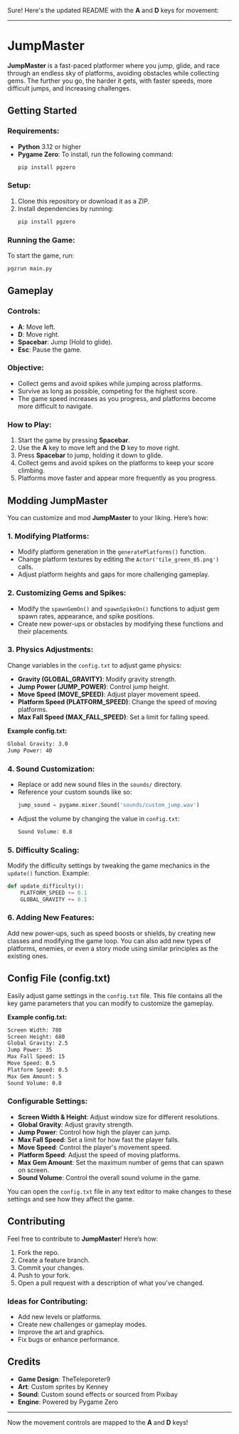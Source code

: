 Sure! Here's the updated README with the **A** and **D** keys for movement:

---

# JumpMaster

**JumpMaster** is a fast-paced platformer where you jump, glide, and race through an endless sky of platforms, avoiding obstacles while collecting gems. The further you go, the harder it gets, with faster speeds, more difficult jumps, and increasing challenges.

## Getting Started

### Requirements:
- **Python** 3.12 or higher
- **Pygame Zero**: To install, run the following command:
  ```bash
  pip install pgzero
  ```

### Setup:
1. Clone this repository or download it as a ZIP.
2. Install dependencies by running:
   ```bash
   pip install pgzero
   ```

### Running the Game:
To start the game, run:
```bash
pgzrun main.py
```

## Gameplay

### Controls:
- **A**: Move left.
- **D**: Move right.
- **Spacebar**: Jump (Hold to glide).
- **Esc**: Pause the game.

### Objective:
- Collect gems and avoid spikes while jumping across platforms.
- Survive as long as possible, competing for the highest score.
- The game speed increases as you progress, and platforms become more difficult to navigate.

### How to Play:
1. Start the game by pressing **Spacebar**.
2. Use the **A** key to move left and the **D** key to move right.
3. Press **Spacebar** to jump, holding it down to glide.
4. Collect gems and avoid spikes on the platforms to keep your score climbing.
5. Platforms move faster and appear more frequently as you progress.

## Modding JumpMaster
You can customize and mod **JumpMaster** to your liking. Here’s how:

### 1. Modifying Platforms:
- Modify platform generation in the `generatePlatforms()` function.
- Change platform textures by editing the `Actor('tile_green_05.png')` calls.
- Adjust platform heights and gaps for more challenging gameplay.

### 2. Customizing Gems and Spikes:
- Modify the `spawnGemOn()` and `spawnSpikeOn()` functions to adjust gem spawn rates, appearance, and spike positions.
- Create new power-ups or obstacles by modifying these functions and their placements.

### 3. Physics Adjustments:
Change variables in the `config.txt` to adjust game physics:
- **Gravity (GLOBAL_GRAVITY)**: Modify gravity strength.
- **Jump Power (JUMP_POWER)**: Control jump height.
- **Move Speed (MOVE_SPEED)**: Adjust player movement speed.
- **Platform Speed (PLATFORM_SPEED)**: Change the speed of moving platforms.
- **Max Fall Speed (MAX_FALL_SPEED)**: Set a limit for falling speed.

**Example config.txt:**
```txt
Global Gravity: 3.0
Jump Power: 40
```

### 4. Sound Customization:
- Replace or add new sound files in the `sounds/` directory.
- Reference your custom sounds like so:
  ```python
  jump_sound = pygame.mixer.Sound('sounds/custom_jump.wav')
  ```
- Adjust the volume by changing the value in `config.txt`:
  ```txt
  Sound Volume: 0.8
  ```

### 5. Difficulty Scaling:
Modify the difficulty settings by tweaking the game mechanics in the `update()` function. Example:
```python
def update_difficulty():
    PLATFORM_SPEED += 0.1
    GLOBAL_GRAVITY += 0.1
```

### 6. Adding New Features:
Add new power-ups, such as speed boosts or shields, by creating new classes and modifying the game loop. You can also add new types of platforms, enemies, or even a story mode using similar principles as the existing ones.

## Config File (config.txt)
Easily adjust game settings in the `config.txt` file. This file contains all the key game parameters that you can modify to customize the gameplay.

**Example config.txt:**
```txt
Screen Width: 780
Screen Height: 680
Global Gravity: 2.5
Jump Power: 35
Max Fall Speed: 15
Move Speed: 0.5
Platform Speed: 0.5
Max Gem Amount: 5
Sound Volume: 0.8
```

### Configurable Settings:
- **Screen Width & Height**: Adjust window size for different resolutions.
- **Global Gravity**: Adjust gravity strength.
- **Jump Power**: Control how high the player can jump.
- **Max Fall Speed**: Set a limit for how fast the player falls.
- **Move Speed**: Control the player's movement speed.
- **Platform Speed**: Adjust the speed of moving platforms.
- **Max Gem Amount**: Set the maximum number of gems that can spawn on screen.
- **Sound Volume**: Control the overall sound volume in the game.

You can open the `config.txt` file in any text editor to make changes to these settings and see how they affect the game.

## Contributing
Feel free to contribute to **JumpMaster**! Here’s how:

1. Fork the repo.
2. Create a feature branch.
3. Commit your changes.
4. Push to your fork.
5. Open a pull request with a description of what you've changed.

### Ideas for Contributing:
- Add new levels or platforms.
- Create new challenges or gameplay modes.
- Improve the art and graphics.
- Fix bugs or enhance performance.

## Credits
- **Game Design**: TheTeleporeter9
- **Art**: Custom sprites by Kenney
- **Sound**: Custom sound effects or sourced from Pixibay
- **Engine**: Powered by Pygame Zero

---

Now the movement controls are mapped to the **A** and **D** keys!
